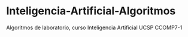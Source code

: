 # Inteligencia-Artificial-Algoritmos
Algoritmos de laboratorio, curso Inteligencia Artificial UCSP CCOMP7-1
